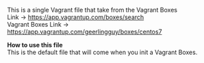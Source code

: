 This is a single Vagrant file that take from the Vagrant Boxes<br/>
Link -> https://app.vagrantup.com/boxes/search<br/>
Vagrant Boxes Link ->  https://app.vagrantup.com/geerlingguy/boxes/centos7<br/>

<b>How to use this file</b><br/>
This is the default file that will come when you init a Vagrant Boxes.
